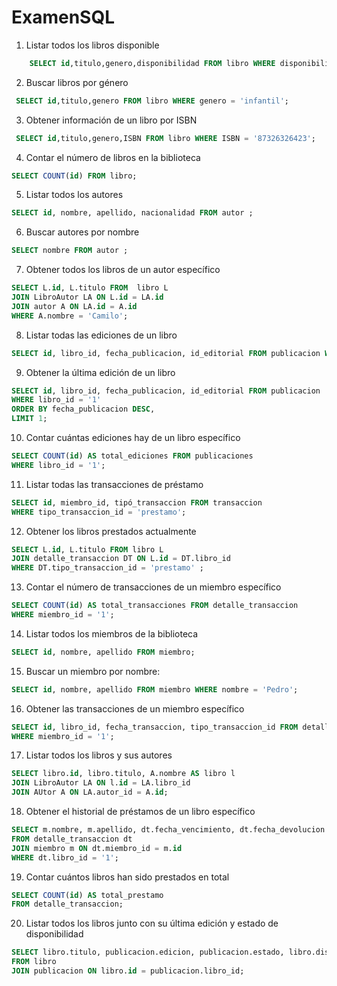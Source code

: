 # ExamenSQL
1. Listar todos los libros disponible
```sql
    SELECT id,titulo,genero,disponibilidad FROM libro WHERE disponibilidad = 'disponible';
```
2. Buscar libros por género
```sql
 SELECT id,titulo,genero FROM libro WHERE genero = 'infantil';
```
3. Obtener información de un libro por ISBN
```sql
 SELECT id,titulo,genero,ISBN FROM libro WHERE ISBN = '87326326423';
```
4. Contar el número de libros en la biblioteca
```sql
SELECT COUNT(id) FROM libro;
```
5. Listar todos los autores
```sql
SELECT id, nombre, apellido, nacionalidad FROM autor ;
```
6. Buscar autores por nombre
```sql
SELECT nombre FROM autor ;
```
7. Obtener todos los libros de un autor específico
```sql
SELECT L.id, L.titulo FROM  libro L
JOIN LibroAutor LA ON L.id = LA.id
JOIN autor A ON LA.id = A.id
WHERE A.nombre = 'Camilo';
```
8. Listar todas las ediciones de un libro
```sql
SELECT id, libro_id, fecha_publicacion, id_editorial FROM publicacion WHERE libro_id = '1';
```
9. Obtener la última edición de un libro
```sql
SELECT id, libro_id, fecha_publicacion, id_editorial FROM publicacion
WHERE libro_id = '1'
ORDER BY fecha_publicacion DESC,
LIMIT 1;
```
10. Contar cuántas ediciones hay de un libro específico
```sql
SELECT COUNT(id) AS total_ediciones FROM publicaciones 
WHERE libro_id = '1'; 
```
11. Listar todas las transacciones de préstamo
```sql
SELECT id, miembro_id, tipó_transaccion FROM transaccion 
WHERE tipo_transaccion_id = 'prestamo';
```
12. Obtener los libros prestados actualmente
```sql
SELECT L.id, L.titulo FROM libro L
JOIN detalle_transaccion DT ON L.id = DT.libro_id
WHERE DT.tipo_transaccion_id = 'prestamo' ;
```
13. Contar el número de transacciones de un miembro específico
```sql
SELECT COUNT(id) AS total_transacciones FROM detalle_transaccion
WHERE miembro_id = '1';
```
14. Listar todos los miembros de la biblioteca
```sql
SELECT id, nombre, apellido FROM miembro;
```
15. Buscar un miembro por nombre:
```sql
SELECT id, nombre, apellido FROM miembro WHERE nombre = 'Pedro';
```
16. Obtener las transacciones de un miembro específico
```sql
SELECT id, libro_id, fecha_transaccion, tipo_transaccion_id FROM detalle_transaccion
WHERE miembro_id = '1';
```
17. Listar todos los libros y sus autores
```sql
SELECT libro.id, libro.titulo, A.nombre AS libro l
JOIN LibroAutor LA ON l.id = LA.libro_id
JOIN AUtor A ON LA.autor_id = A.id;
```
18. Obtener el historial de préstamos de un libro específico
```sql
SELECT m.nombre, m.apellido, dt.fecha_vencimiento, dt.fecha_devolucion
FROM detalle_transaccion dt 
JOIN miembro m ON dt.miembro_id = m.id
WHERE dt.libro_id = '1';
```
19. Contar cuántos libros han sido prestados en total
```sql
SELECT COUNT(id) AS total_prestamo
FROM detalle_transaccion;

```
20. Listar todos los libros junto con su última edición y estado de disponibilidad
```sql
SELECT libro.titulo, publicacion.edicion, publicacion.estado, libro.disponibilidad 
FROM libro
JOIN publicacion ON libro.id = publicacion.libro_id;